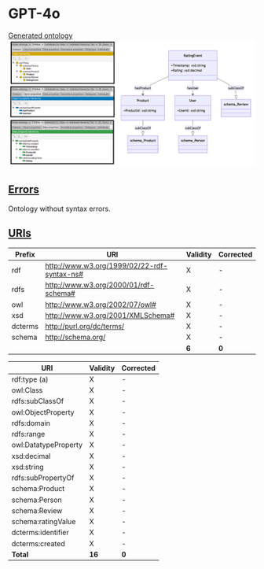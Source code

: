 # GPT-4o

[Generated ontology](./ontology.ttl)
<br>
![](./ontology.png)


## [Errors](./ontology_notes.txt)

Ontology without syntax errors.


## [URIs](./ontology_URIs.xlsx)

| Prefix  | URI                                         | Validity | Corrected |
|---------|---------------------------------------------|----------|-----------|
| rdf     | http://www.w3.org/1999/02/22-rdf-syntax-ns# | X        | -         |
| rdfs    | http://www.w3.org/2000/01/rdf-schema#       | X        | -         |
| owl     | http://www.w3.org/2002/07/owl#              | X        | -         |
| xsd     | http://www.w3.org/2001/XMLSchema#           | X        | -         |
| dcterms | http://purl.org/dc/terms/                   | X        | -         |
| schema  | http://schema.org/                          | X        | -         |
|         |                                             | **6**    | **0**     |


| URI                  | Validity | Corrected |
|----------------------|----------|-----------|
| rdf:type (a)         | X        | -         |
| owl:Class            | X        | -         |
| rdfs:subClassOf      | X        | -         |
| owl:ObjectProperty   | X        | -         |
| rdfs:domain          | X        | -         |
| rdfs:range           | X        | -         |
| owl:DatatypeProperty | X        | -         |
| xsd:decimal          | X        | -         |
| xsd:string           | X        | -         |
| rdfs:subPropertyOf   | X        | -         |
| schema:Product       | X        | -         |
| schema:Person        | X        | -         |
| schema:Review        | X        | -         |
| schema:ratingValue   | X        | -         |
| dcterms:identifier   | X        | -         |
| dcterms:created      | X        | -         |
| **Total**            | **16**   | **0**     |
